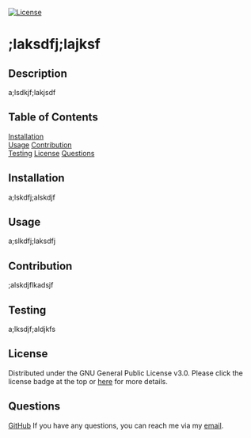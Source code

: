 [![License](https://img.shields.io/badge/License-GPLv3-blue.svg)](https://www.gnu.org/licenses/gpl-3.0)

# ;laksdfj;lajksf

## Description

a;lsdkjf;lakjsdf

## Table of Contents

[Installation](#installation)	
[Usage](#usage)	
[Contribution](#contribution)	
[Testing](#testing)	
[License](#license)	
[Questions](#questions)	

## Installation

a;lskdfj;alskdjf

## Usage

a;slkdfj;laksdfj

## Contribution

;alskdjflkadsjf

## Testing

a;lksdjf;aldjkfs

## License

Distributed under the GNU General Public License v3.0.
Please click the license badge at the top or [here](https://www.gnu.org/licenses/gpl-3.0) for more details.

## Questions

[GitHub](https://github.com/al;ksdfj;afds)
If you have any questions, you can reach me via my [email](;laskdjf;alds).
